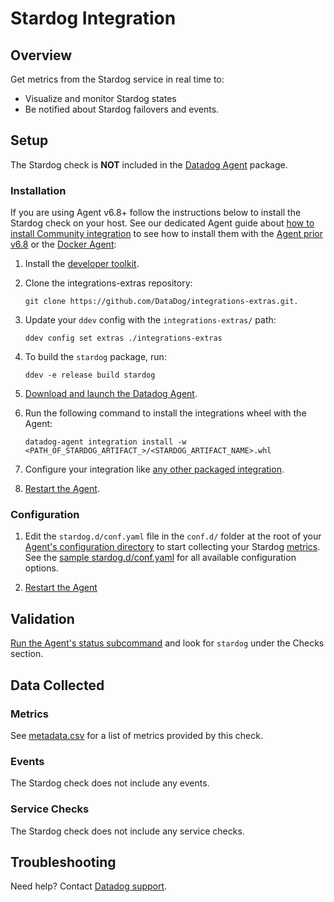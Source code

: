 # Stardog Integration

## Overview

Get metrics from the Stardog service in real time to:

* Visualize and monitor Stardog states
* Be notified about Stardog failovers and events.


## Setup

The Stardog check is **NOT** included in the [Datadog Agent][1] package.

### Installation

If you are using Agent v6.8+ follow the instructions below to install the Stardog check on your host. See our dedicated Agent guide about [how to install Community integration][2] to see how to install them with the [Agent prior v6.8][3] or the [Docker Agent][4]:

1. Install the [developer toolkit][5].
2. Clone the integrations-extras repository:

    ```
    git clone https://github.com/DataDog/integrations-extras.git.
    ```

3. Update your `ddev` config with the `integrations-extras/` path:

    ```
    ddev config set extras ./integrations-extras
    ```

4. To build the `stardog` package, run:

    ```
    ddev -e release build stardog
    ```

5. [Download and launch the Datadog Agent][6].
6. Run the following command to install the integrations wheel with the Agent:

    ```
    datadog-agent integration install -w <PATH_OF_STARDOG_ARTIFACT_>/<STARDOG_ARTIFACT_NAME>.whl
    ```

7. Configure your integration like [any other packaged integration][7].
8. [Restart the Agent][8].

### Configuration

1. Edit the `stardog.d/conf.yaml` file in the `conf.d/` folder at the root of your [Agent's configuration directory][9] to start collecting your Stardog [metrics](#metrics).
  See the [sample stardog.d/conf.yaml][10] for all available configuration options.

2. [Restart the Agent][11]

## Validation

[Run the Agent's status subcommand][12] and look for `stardog` under the Checks section.

## Data Collected
### Metrics
See [metadata.csv][13] for a list of metrics provided by this check.

### Events
The Stardog check does not include any events.

### Service Checks
The Stardog check does not include any service checks.

## Troubleshooting
Need help? Contact [Datadog support][14].

[1]: https://app.datadoghq.com/account/settings#agent
[2]: https://docs.datadoghq.com/agent/guide/community-integrations-installation-with-docker-agent
[3]: https://docs.datadoghq.com/agent/guide/community-integrations-installation-with-docker-agent/?tab=agentpriorto68
[4]: https://docs.datadoghq.com/agent/guide/community-integrations-installation-with-docker-agent/?tab=docker
[5]: https://docs.datadoghq.com/developers/integrations/new_check_howto/#developer-toolkit
[6]: https://app.datadoghq.com/account/settings#agent
[7]: https://docs.datadoghq.com/getting_started/integrations
[8]: https://docs.datadoghq.com/agent/guide/agent-commands/?tab=agentv6#restart-the-agent
[9]: https://docs.datadoghq.com/agent/guide/agent-configuration-files/?tab=agentv6#agent-configuration-directory
[10]: https://github.com/DataDog/integrations-extras/blob/master/stardog/datadog_checks/stardog/data/conf.yaml.example
[11]: https://docs.datadoghq.com/agent/guide/agent-commands/?tab=agentv6#start-stop-and-restart-the-agent
[12]: https://docs.datadoghq.com/agent/guide/agent-commands/?tab=agentv6#service-status
[13]: https://github.com/DataDog/integrations-extras/blob/master/stardog/metadata.csv
[14]: http://docs.datadoghq.com/help
